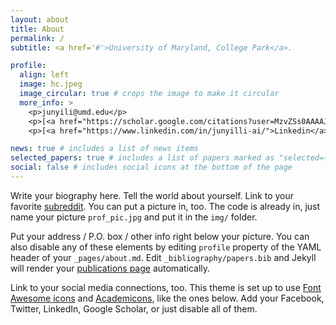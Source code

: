 ```yaml
---
layout: about
title: About
permalink: /
subtitle: <a href='#'>University of Maryland, College Park</a>.

profile:
  align: left
  image: hc.jpeg
  image_circular: true # crops the image to make it circular
  more_info: >
    <p>junyili@umd.edu</p>
    <p>[<a href="https://scholar.google.com/citations?user=MzvZSs0AAAAJ&hl=en">Google Scholar</a>]</p>
    <p>[<a href="https://www.linkedin.com/in/junyilli-ai/">Linkedin</a>]</p>

news: true # includes a list of news items
selected_papers: true # includes a list of papers marked as "selected={true}"
social: false # includes social icons at the bottom of the page
---
```


Write your biography here. Tell the world about yourself. Link to your favorite [subreddit](http://reddit.com). You can put a picture in, too. The code is already in, just name your picture `prof_pic.jpg` and put it in the `img/` folder.

Put your address / P.O. box / other info right below your picture. You can also disable any of these elements by editing `profile` property of the YAML header of your `_pages/about.md`. Edit `_bibliography/papers.bib` and Jekyll will render your [publications page](/al-folio/publications/) automatically.

Link to your social media connections, too. This theme is set up to use [Font Awesome icons](https://fontawesome.com/) and [Academicons](https://jpswalsh.github.io/academicons/), like the ones below. Add your Facebook, Twitter, LinkedIn, Google Scholar, or just disable all of them.
